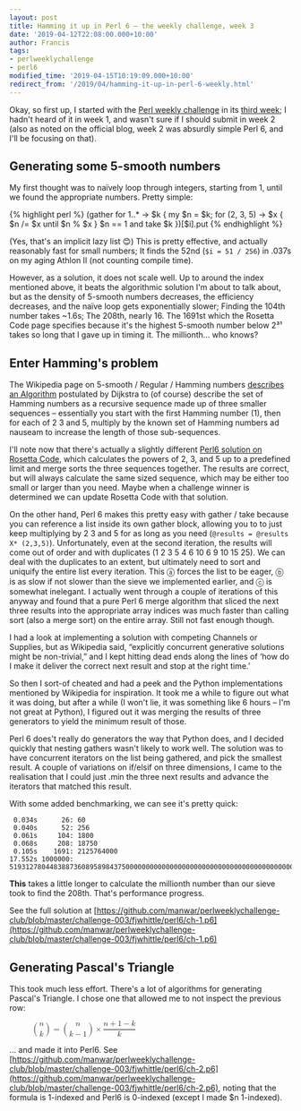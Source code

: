 ```yaml
---
layout: post
title: Hamming it up in Perl 6 – the weekly challenge, week 3
date: '2019-04-12T22:08:00.000+10:00'
author: Francis
tags:
- perlweeklychallenge
- perl6
modified_time: '2019-04-15T10:19:09.000+10:00'
redirect_from: '/2019/04/hamming-it-up-in-perl-6-weekly.html'
---
```


Okay, so first up, I started with the [Perl weekly challenge](https://perlweeklychallenge.org/) in its [third week](https://perlweeklychallenge.org/blog/perl-weekly-challenge-003/); I hadn't heard of it in week 1, and wasn't sure if I should submit in week 2 (also as noted on the official blog, week 2 was absurdly simple Perl 6, and I'll be focusing on that).

## Generating some 5-smooth numbers

My first thought was to naïvely loop through integers, starting from 1, until we found the appropriate numbers. Pretty simple:

{% highlight perl %}
(gather for 1..* -> $k {  my $n = $k;
  for (2, 3, 5) -> $x { $n /= $x until $n % $x }
  $n == 1 and take $k
})[$i].put
{% endhighlight %}

(Yes, that's an implicit lazy list 😊)
This is pretty effective, and actually reasonably fast for small numbers; It finds the 52nd (`$i = 51 / 256`) in .037s on my aging Athlon II (not counting compile time).

However, as a solution, it does not scale well. Up to around the index mentioned above, it beats the algorithmic solution I'm about to talk about, but as the density of 5-smooth numbers decreases, the efficiency decreases, and the naïve loop gets exponentially slower; Finding the 104th number takes ~1.6s; The 208th, nearly 16.  The 1691st which the Rosetta Code page specifies because it's the highest 5-smooth number below 2³¹ takes so long that I gave up in timing it.  The millionth… who knows?

## Enter Hamming's problem

The Wikipedia page on 5-smooth / Regular / Hamming numbers [describes an Algorithm](https://en.wikipedia.org/wiki/Regular_number#Algorithms) postulated by Dijkstra to (of course) describe the set of Hamming numbers as a recursive sequence made up of three smaller sequences – essentially you start with the first Hamming number (1), then for each of 2 3 and 5, multiply by  the known set of Hamming numbers ad nauseam to increase the length of those sub-sequences.

I'll note now that there's actually a slightly different [Perl6 solution on Rosetta Code](https://rosettacode.org/wiki/Hamming_numbers#Perl_6), which calculates the powers of 2, 3, and 5 up to a predefined limit and merge sorts the three sequences together. The results are correct, but will always calculate the same sized sequence, which may be either too small or larger than you need. Maybe when a challenge winner is determined we can update Rosetta Code with that solution.

On the other hand, Perl 6 makes this pretty easy with gather / take because you can reference a list inside its own gather block, allowing you to to just keep multiplying by 2 3 and 5 for as long as you need (`@results = @results X* (2,3,5)`).  Unfortunately, even at the second iteration, the results will come out of order and with duplicates (1 2 3 5 4 6 10 6 9 10 15 25).  We can deal with the duplicates to an extent, but ultimately need to sort and uniquify the entire list every iteration.  This ⓐ forces the list to be eager, ⓑ is as slow if not slower than the sieve we implemented earlier, and ⓒ is somewhat inelegant.  I actually went through a couple of iterations of this anyway and found that a pure Perl 6 merge algorithm that sliced the next three results into the appropriate array indices was much faster than calling sort (also a merge sort) on the entire array. Still not fast enough though.

I had a look at implementing a solution with competing Channels or Supplies, but as Wikipedia said, “explicitly concurrent generative solutions might be non-trivial,” and I kept hitting dead ends along the lines of ‘how do I make it deliver the correct next result and stop at the right time.’

So then I sort-of cheated and had a peek and the Python implementations mentioned by Wikipedia for inspiration.
It took me a while to figure out what it was doing, but after a while (I won't lie, it was something like 6 hours – I'm not great at Python), I figured out it was merging the results of three generators to yield the minimum result of those.

Perl 6 does't really do generators the way that Python does, and I decided quickly that nesting gathers wasn't likely to work well.  The solution was to have concurrent iterators on the list being gathered, and pick the smallest result.  A couple of variations on if/elsif on three dimensions, I came to the realisation that I could just .min the three next results and advance the iterators that matched this result.

With some added benchmarking, we can see it's pretty quick:

```
 0.034s      26: 60
 0.040s      52: 256
 0.061s     104: 1800
 0.068s     208: 18750
 0.105s    1691: 2125764000
17.552s 1000000: 519312780448388736089589843750000000000000000000000000000000000000000000000000000000
```

**This** takes a little longer to calculate the millionth number than our sieve took to find the 208th.  That's performance progress.

See the full solution at [https://github.com/manwar/perlweeklychallenge-club/blob/master/challenge-003/fjwhittle/perl6/ch-1.p6](https://github.com/manwar/perlweeklychallenge-club/blob/master/challenge-003/fjwhittle/perl6/ch-1.p6)

## Generating Pascal's Triangle

This took much less effort.  There's a lot of algorithms for generating Pascal's Triangle.  I chose one that allowed me to not inspect the previous row:

<figure>
  <math>
    <semantics>
      <mrow>
        <mstyle displaystyle="true" scriptlevel="0">
          <mrow><mrow><mo>(</mo></mrow>
            <mfrac linethickness="0px"><mi>n</mi><mi>k</mi></mfrac>
            <mrow><mo>)</mo></mrow>
          </mrow>
          <mo>=</mo>
          <mrow>
            <mrow><mo>(</mo></mrow>
            <mfrac linethickness="0px">
              <mi>n</mi>
              <mrow><mi>k</mi><mo>−</mo><mn>1</mn></mrow>
            </mfrac>
            <mrow><mo>)</mo></mrow>
          </mrow>
          <mo>×</mo>
          <mrow>
            <mfrac>
              <mrow><mi>n</mi><mo>+</mo><mn>1</mn><mo>−</mo><mi>k</mi></mrow>
              <mi>k</mi>
            </mfrac>
          </mrow>
        </mstyle> 
      </mrow>
    </semantics>
  </math>
</figure>

… and made it into Perl6. See [https://github.com/manwar/perlweeklychallenge-club/blob/master/challenge-003/fjwhittle/perl6/ch-2.p6](https://github.com/manwar/perlweeklychallenge-club/blob/master/challenge-003/fjwhittle/perl6/ch-2.p6), noting that the formula is 1-indexed and Perl6 is 0-indexed (except I made $n 1-indexed).

<script type="text/javascript" async src="https://cdnjs.cloudflare.com/ajax/libs/mathjax/2.7.5/MathJax.js?config=MML_HTMLorMML">
</script>
